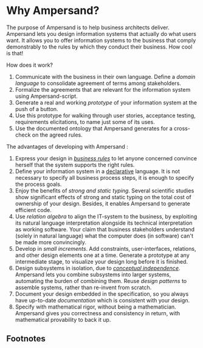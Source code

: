 # Why Ampersand?

The purpose of Ampersand is to help business architects deliver. Ampersand lets you design information systems that actually do what users want. It allows you to offer information systems to the business that comply demonstrably to the rules by which they conduct their business. How cool is that!

How does it work?

1. Communicate with the business in their own language. Define a _domain language_ to consolidate agreement of terms among stakeholders. 
2. Formalize the agreements that are relevant for the information system using Ampersand-script.  
3. Generate a real and working _prototype_ of your information system at the push of a button. 
4. Use this prototype for walking through user stories, acceptance testing, requirements elicitations, to name just some of its uses.
5. Use the documented ontology that Ampersand generates for a cross-check on the agreed rules.

The advantages of developing with Ampersand :

1. Express your design in [_business rules_](http://www.businessrulesgroup.org/brmanifesto/BRManifesto.pdf) to let anyone concerned convince herself that the system supports the right rules.
2. Define your information system in a [declarative](https://github.com/ampersandtarski/documentation/tree/662a3e7bdf67bf950cfc029e4c51efc919c0bf53/Conceptual/why-declarative.md) language. It is not necessary to specify all business process steps, it is enough to specify the process goals.
3. Enjoy the benefits of _strong and static typing_. Several scientific studies show significant effects of strong and static typing on the total cost of ownership of your design. Besides, it enables Ampersand to generate efficient code.  
4. Use _relation algebra_ to align the IT-system to the business, by exploiting its natural language interpretation alongside its technical interpretation as working software. Your claim that business stakeholders understand \(solely in natural language\) what the computer does \(in software\) can't be made more convincingly.
5. Develop in _small increments_. Add constraints, user-interfaces, relations, and other design elements one at a time. Generate a prototype at any intermediate stage, to visualize your design long before it is finished.  
6. Design subsystems in isolation, due to [_conceptual independence_](http://dl.acm.org/citation.cfm?id=2946158.2946405). Ampersand lets you combine subsystems into larger systems, automating the burden of combining them.  Reuse _design patterns_ to assemble systems, rather than re-invent from scratch. 
7. Document your design embedded in the specification, so you always have up-to-date _documentation_ which is consistent with your design.
8. Specify with mathematical rigor, without being a mathematician. Ampersand gives you correctness and consistency in return, with mathematical provability to back it up.

## Footnotes

